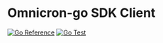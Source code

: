 # Omnicron-go SDK Client


[![Go Reference](https://pkg.go.dev/badge/github.com/kingmariano/omnicron-go.svg)](https://pkg.go.dev/github.com/kingmariano/omnicron-go)
[![Go Test](https://github.com/kingmariano/omnicron-go/actions/workflows/ci.yml/badge.svg)](https://github.com/kingmariano/omnicron-go/actions/workflows/ci.yml)